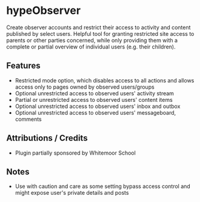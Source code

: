 hypeObserver
===============

Create observer accounts and restrict their access to activity and content
published by select users. Helpful tool for granting restricted site access
to parents or other parties concerned, while only providing them with a complete
or partial overview of individual users (e.g. their children).

## Features ##

* Restricted mode option, which disables access to all actions and allows access only to pages owned by observed users/groups
* Optional unrestricted access to observed users' activity stream
* Partial or unrestricted access to observed users' content items
* Optional unrestricted access to observed users' inbox and outbox
* Optional unrestricted access to observed users' messageboard, comments

## Attributions / Credits ##

* Plugin partially sponsored by Whitemoor School

## Notes ##

* Use with caution and care as some setting bypass access control and might expose user's private details and posts

